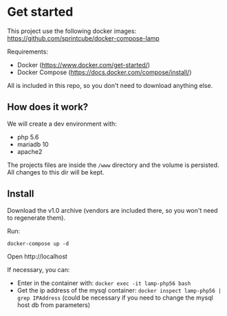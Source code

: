 # Get started

This project use the following docker images: https://github.com/sprintcube/docker-compose-lamp

Requirements:
- Docker (https://www.docker.com/get-started/)
- Docker Compose (https://docs.docker.com/compose/install/)

All is included in this repo, so you don't need to download anything else.

## How does it work? 

We will create a dev environment with:
- php 5.6
- mariadb 10
- apache2

The projects files are inside the `/www` directory and the volume is persisted. All changes to this dir will be kept.

## Install

Download the v1.0 archive (vendors are included there, so you won't need to regenerate them).

Run: 

`docker-compose up -d`

Open http://localhost 

If necessary, you can:
- Enter in the container with: `docker exec -it lamp-php56 bash`
- Get the ip address of the mysql container: `docker inspect lamp-php56 | grep IPAddress` (could be necessary if you need to change the mysql host db from parameters)
